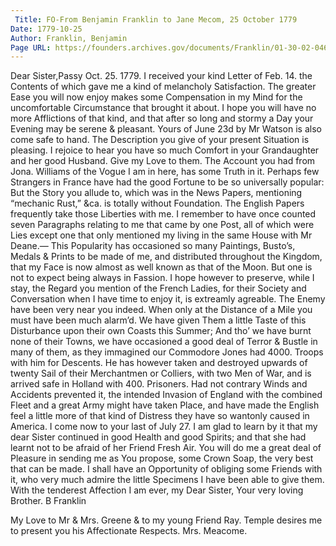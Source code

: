 ```yaml
---
 Title: FO-From Benjamin Franklin to Jane Mecom, 25 October 1779
Date: 1779-10-25
Author: Franklin, Benjamin
Page URL: https://founders.archives.gov/documents/Franklin/01-30-02-0466
---
```


Dear Sister,Passy Oct. 25. 1779.
I received your kind Letter of Feb. 14. the Contents of which gave me a kind of melancholy Satisfaction. The greater Ease you will now enjoy makes some Compensation in my Mind for the uncomfortable Circumstance that brought it about. I hope you will have no more Afflictions of that kind, and that after so long and stormy a Day your Evening may be serene & pleasant.
Yours of June 23d by Mr Watson is also come safe to hand. The Description you give of your present Situation is pleasing. I rejoice to hear you have so much Comfort in your Grandaughter and her good Husband. Give my Love to them.
The Account you had from Jona. Williams of the Vogue I am in here, has some Truth in it. Perhaps few Strangers in France have had the good Fortune to be so universally popular: But the Story you allude to, which was in the News Papers, mentioning “mechanic Rust,” &ca. is totally without Foundation. The English Papers frequently take those Liberties with me. I remember to have once counted seven Paragraphs relating to me that came by one Post, all of which were Lies except one that only mentioned my living in the same House with Mr Deane.— This Popularity has occasioned so many Paintings, Busto’s, Medals & Prints to be made of me, and distributed throughout the Kingdom, that my Face is now almost as well known as that of the Moon. But one is not to expect being always in Fassion. I hope however to preserve, while I stay, the Regard you mention of the French Ladies, for their Society and Conversation when I have time to enjoy it, is extreamly agreable.
The Enemy have been very near you indeed. When only at the Distance of a Mile you must have been much alarm’d. We have given Them a little Taste of this Disturbance upon their own Coasts this Summer; And tho’ we have burnt none of their Towns, we have occasioned a good deal of Terror & Bustle in many of them, as they immagined our Commodore Jones had 4000. Troops with him for Descents. He has however taken and destroyed upwards of twenty Sail of their Merchantmen or Colliers, with two Men of War, and is arrived safe in Holland with 400. Prisoners. Had not contrary Winds and Accidents prevented it, the intended Invasion of England with the combined Fleet and a great Army might have taken Place, and have made the English feel a little more of that kind of Distress they have so wantonly caused in America.
I come now to your last of July 27. I am glad to learn by it that my dear Sister continued in good Health and good Spirits; and that she had learnt not to be afraid of her Friend Fresh Air.
You will do me a great deal of Pleasure in sending me as You propose, some Crown Soap, the very best that can be made. I shall have an Opportunity of obliging some Friends with it, who very much admire the little Specimens I have been able to give them. With the tenderest Affection I am ever, my Dear Sister, Your very loving Brother.
B Franklin

My Love to Mr & Mrs. Greene & to my young Friend Ray. Temple desires me to present you his Affectionate Respects.
Mrs. Meacome.


